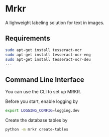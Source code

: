 # Mrkr

A lighweight labeling solution for text in images.

## Requirements

```bash
sudo apt-get install tesseract-ocr
sudo apt-get install tesseract-ocr-eng
sudo apt-get install tesseract-ocr-deu
...
```

## Command Line Interface

You can use the CLI to set up MRKR.

Before you start, enable logging by

```bash
export LOGGING_CONFIG=logging.dev
```

Create the database tables by

```bash
python -m mrkr create-tables
```
